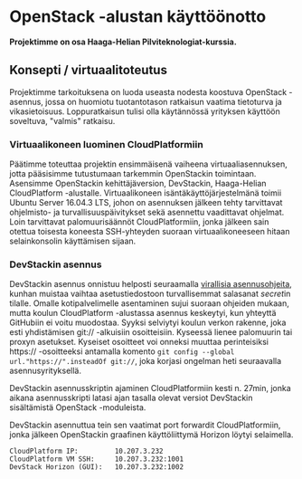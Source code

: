 # OpenStack -alustan käyttöönotto
**Projektimme on osa Haaga-Helian Pilviteknologiat-kurssia.**

## Konsepti / virtuaalitoteutus

Projektimme tarkoituksena on luoda useasta nodesta koostuva OpenStack -asennus, jossa on huomiotu tuotantotason ratkaisun vaatima tietoturva ja vikasietoisuus. Loppuratkaisun tulisi olla käytännössä yrityksen käyttöön soveltuva, "valmis" ratkaisu.

### Virtuaalikoneen luominen CloudPlatformiin

Päätimme toteuttaa projektin ensimmäisenä vaiheena virtuaaliasennuksen, jotta pääsisimme tutustumaan tarkemmin OpenStackin toimintaan. Asensimme OpenStackin kehittäjäversion, DevStackin, Haaga-Helian CloudPlatform -alustalle. Virtuaalikoneen isäntäkäyttöjärjestelmänä toimii Ubuntu Server 16.04.3 LTS, johon on asennuksen jälkeen tehty tarvittavat ohjelmisto- ja turvallisuuspäivitykset sekä asennettu vaadittavat ohjelmat. Loin tarvittavat palomuurisäännöt CloudPlatformiin, jonka jälkeen sain otettua toisesta koneesta SSH-yhteyden suoraan virtuaalikoneeseen hitaan selainkonsolin käyttämisen sijaan.

### DevStackin asennus

DevStackin asennus onnistuu helposti seuraamalla [virallisia asennusohjeita](https://docs.openstack.org/devstack/latest/), kunhan muistaa vaihtaa asetustiedostoon turvallisemmat salasanat *secret*in tilalle.
Omalle kotipalvelimelle asentaminen sujui suoraan ohjeiden mukaan, mutta koulun CloudPlatform -alustassa asennus keskeytyi, kun yhteyttä GitHubiin ei voitu muodostaa. Syyksi selviytyi koulun verkon rakenne, joka esti yhdistämisen git:// -alkuisiin osoitteisiin. Kyseessä lienee palomuurin tai proxyn asetukset.
Kyseiset osoitteet voi onneksi muuttaa perinteisiksi https:// -osoitteeksi antamalla komento `git config --global url."https://".insteadOf git://`, joka korjasi ongelman heti seuraavalla asennusyrityksellä.

DevStackin asennusskriptin ajaminen CloudPlatformiin kesti n. 27min, jonka aikana asennusskripti latasi ajan tasalla olevat versiot DevStackin sisältämistä OpenStack -moduleista.

DevStackin asennuttua tein sen vaatimat port forwardit CloudPlatformiin, jonka jälkeen OpenStackin graafinen käyttöliittymä Horizon löytyi selaimella.

```
CloudPlatform IP:         10.207.3.232
CloudPlatform VM SSH:     10.207.3.232:1001
DevStack Horizon (GUI):   10.207.3.232:1002
```
